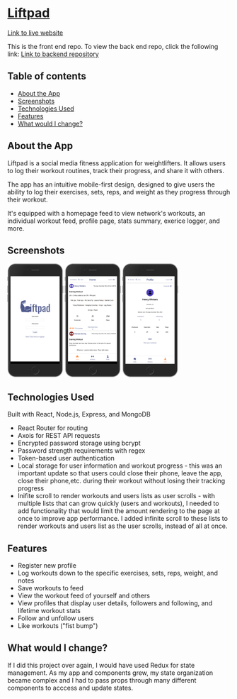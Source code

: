 # [Liftpad](https://liftpad.onrender.com)

[Link to live website](https://liftpad.onrender.com)

This is the front end repo. To view the back end repo, click the following link: 
[Link to backend repository](https://github.com/HenryWinters/fitness-tracker-backend)

## Table of contents
* [About the App](#about-the-app)
* [Screenshots](#screenshots)
* [Technologies Used](#technologies-used)
* [Features](#features)
* [What would I change?](#what-would-i-change?)

## About the App 

Liftpad is a social media fitness application for weightlifters. It allows users to log their workout routines, track their progress, and share it with others. 

The app has an intuitive mobile-first design, designed to give users the ability to log their exercises, sets, reps, and weight as they progress through their workout. 

It's equipped with a homepage feed to view network's workouts, an individual workout feed, profile page, stats summary, exerice logger, and more.

## Screenshots
<p float='left'>
    <img alt='Screenshot of Liftpad log in page' src='src/images/liftpad.onrender.com_(iPhone 6_7_8 Plus).png' width=25% />
    <img alt='Screenshot of home feed on Iphone' src='src/images/liftpad.onrender.com_home(iPhone%206_7_8%20Plus).png' width=25%) />
    <img alt='Screenshot of user profile page' src='src/images/liftpad.onrender.com_profile_hlwinters(iPhone 6_7_8 Plus).png' width=25% />
</p>

## Technologies Used

Built with React, Node.js, Express, and MongoDB 

* React Router for routing 
* Axois for REST API requests 
* Encrypted password storage using bcrypt
* Password strength requirements with regex
* Token-based user authentication 
* Local storage for user information and workout progress - this was an important update so that users could close their phone, leave the app, close their phone,etc. during their workout without losing their tracking progress
* Inifite scroll to render workouts and users lists as user scrolls - with multiple lists that can grow quickly (users and workouts), I needed to add functionality that would limit the amount rendering to the page at once to improve app performance. I added infinite scroll to these lists to render workouts and users list as the user scrolls, instead of all at once. 

## Features 

* Register new profile  
* Log workouts down to the specific exercises, sets, reps, weight, and notes 
* Save workouts to feed
* View the workout feed of yourself and others
* View profiles that display user details, followers and following, and lifetime workout stats
* Follow and unfollow users 
* Like workouts ("fist bump")

## What would I change? 

If I did this project over again, I would have used Redux for state management. As my app and components grew, my state organization became complex and I had to pass props through many different components to acccess and update states. 